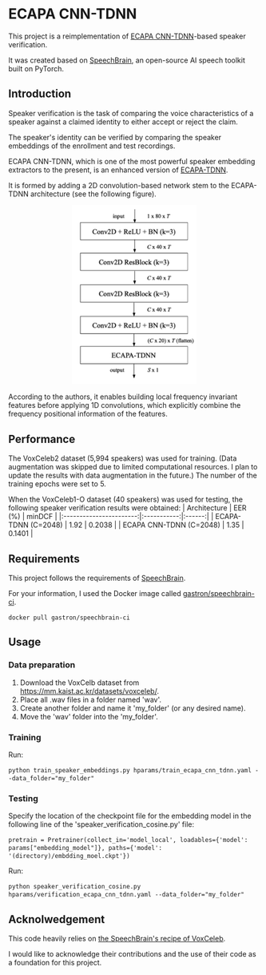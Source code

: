 # ECAPA CNN-TDNN

This project is a reimplementation of [ECAPA CNN-TDNN](https://arxiv.org/pdf/2104.02370.pdf)-based speaker verification.

It was created based on [SpeechBrain](https://github.com/speechbrain/speechbrain), an open-source AI speech toolkit built on PyTorch.

## Introduction

Speaker verification is the task of comparing the voice characteristics of a speaker against a claimed identity to either accept or reject the claim.

The speaker's identity can be verified by comparing the speaker embeddings of the enrollment and test recordings.

ECAPA CNN-TDNN, which is one of the most powerful speaker embedding extractors to the present, is an enhanced version of [ECAPA-TDNN](https://arxiv.org/pdf/2005.07143.pdf).

It is formed by adding a 2D convolution-based network stem to the ECAPA-TDNN architecture (see the following figure).

<p align="center">
  <img src="./images/2Dconv_stem.png" alt="2D convolutional stem"/ width=250>
</p>
  
According to the authors, it enables building local frequency invariant features before applying 1D convolutions, which explicitly combine the frequency positional information of the features.

## Performance

The VoxCeleb2 dataset (5,994 speakers) was used for training. (Data augmentation was skipped due to limited computational resources. I plan to update the results with data augmentation in the future.) The number of the training epochs were set to 5.

When the VoxCeleb1-O dataset (40 speakers) was used for testing, the following speaker verification results were obtained:
|  Architecture           |    EER (%)  | minDCF |
|:-----------------------:|:-----------:|:------:|
|   ECAPA-TDNN (C=2048)   |     1.92    | 0.2038 |
| ECAPA CNN-TDNN (C=2048) |     1.35    | 0.1401 |

## Requirements

This project follows the requirements of [SpeechBrain](https://github.com/speechbrain/speechbrain).

For your information, I used the Docker image called [gastron/speechbrain-ci](https://hub.docker.com/r/gastron/speechbrain-ci).
```
docker pull gastron/speechbrain-ci
```

## Usage

### Data preparation

1. Download the VoxCelb dataset from https://mm.kaist.ac.kr/datasets/voxceleb/.
2. Place all .wav files in a folder named 'wav'.
3. Create another folder and name it 'my_folder' (or any desired name).
4. Move the 'wav' folder into the 'my_folder'.

### Training

Run:
```
python train_speaker_embeddings.py hparams/train_ecapa_cnn_tdnn.yaml --data_folder="my_folder"
```

### Testing

Specify the location of the checkpoint file for the embedding model in the following line of the 'speaker_verification_cosine.py' file:
```
pretrain = Pretrainer(collect_in='model_local', loadables={'model': params["embedding_model"]}, paths={'model': '(directory)/embdding_moel.ckpt'})
```

Run:
```
python speaker_verification_cosine.py hparams/verification_ecapa_cnn_tdnn.yaml --data_folder="my_folder"
```


## Acknolwedgement

This code heavily relies on [the SpeechBrain's recipe of VoxCeleb](https://github.com/speechbrain/speechbrain/tree/develop/recipes/VoxCeleb).

I would like to acknowledge their contributions and the use of their code as a foundation for this project.
